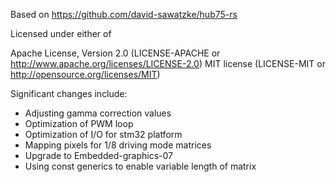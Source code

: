 Based on https://github.com/david-sawatzke/hub75-rs

Licensed under either of

Apache License, Version 2.0 (LICENSE-APACHE or http://www.apache.org/licenses/LICENSE-2.0)
MIT license (LICENSE-MIT or http://opensource.org/licenses/MIT)


Significant changes include:
- Adjusting gamma correction values
- Optimization of PWM loop
- Optimization of I/O for stm32 platform
- Mapping pixels for 1/8 driving mode matrices
- Upgrade to Embedded-graphics-07
- Using const generics to enable variable length of matrix